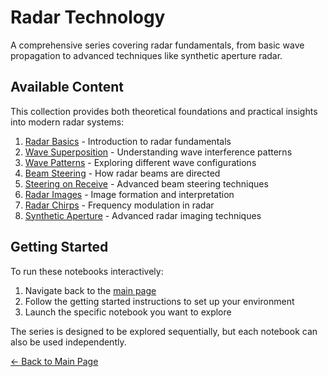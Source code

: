 # Radar Technology

A comprehensive series covering radar fundamentals, from basic wave propagation to advanced techniques like synthetic aperture radar.

## Available Content

This collection provides both theoretical foundations and practical insights into modern radar systems:

1. [Radar Basics](01_Radar_Basics.ipynb) - Introduction to radar fundamentals
2. [Wave Superposition](02_Wave_Superposition.ipynb) - Understanding wave interference patterns
3. [Wave Patterns](03_Wave_Patterns.ipynb) - Exploring different wave configurations
4. [Beam Steering](04_Beam_Steering.ipynb) - How radar beams are directed
5. [Steering on Receive](05_Steering_on_Receive.ipynb) - Advanced beam steering techniques
6. [Radar Images](06_Radar_Images.ipynb) - Image formation and interpretation
7. [Radar Chirps](07_Radar_Chirps.ipynb) - Frequency modulation in radar
8. [Synthetic Aperture](08_Synthetic_Aperture.ipynb) - Advanced radar imaging techniques

## Getting Started

To run these notebooks interactively:

1. Navigate back to the [main page](../README.md)
2. Follow the getting started instructions to set up your environment
3. Launch the specific notebook you want to explore

The series is designed to be explored sequentially, but each notebook can also be used independently.

[← Back to Main Page](../README.md)
